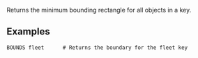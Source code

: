 <!--
layout:  index.html
title:   BOUNDS - Tile38
class:   command
command: bounds
-->

Returns the minimum bounding rectangle for all objects in a key.

## Examples

```tile38
BOUNDS fleet      # Returns the boundary for the fleet key
```
